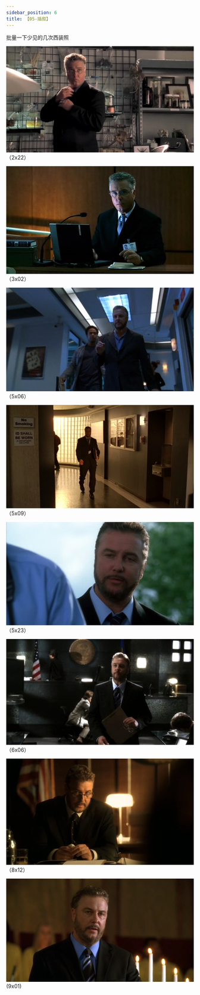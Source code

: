 ```yaml
---
sidebar_position: 6
title: 【05-插叙】
---
```



批量一下少见的几次西装照

![](./05.1/CSI.Miami.Seaso[00_45_36][20151023-221527-1]-s.jpg) （2x22）

![](./05.1/csi.3x02.the_ac[00_39_37][20151024-175628-6].jpg) （3x02）

![](./05.1/CSI.S05E06.DVDR[00_10_57][20151107-014711-3].jpg) （5x06）

![](./05.1/sph-csi509[00_03_44][20151107-171523-8].jpg) （5x09）

![](./05.1/CSI.S05E23.DVDR[00_28_29][20151109-215138-5].jpg) （5x23）

![](./05.1/CSI.S06E06.DVDR[00_42_30][20151111-223126-7].jpg) （6x06）

![](./05.1/csi.s08e12.dvdr[00_13_24][20151210-212443-3].jpg) （8x12）

![](./05.1/CSI.S09E01.For.[00_41_40][20160408-224602-0].jpg)  (9x01)

